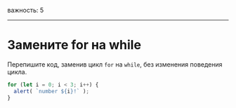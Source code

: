 важность: 5

---

# Замените for на while

Перепишите код, заменив цикл `for` на `while`, без изменения поведения цикла.

```js run
for (let i = 0; i < 3; i++) {
  alert( `number ${i}!` );
}
```
